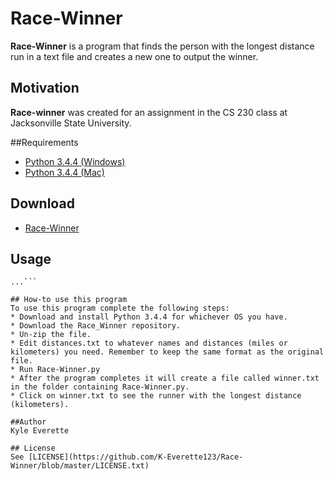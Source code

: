 # Race-Winner
**Race-Winner** is a program that finds the person with the longest distance run in a text file and creates a new one to output the winner.

## Motivation
**Race-winner** was created for an assignment in the CS 230 class at Jacksonville State University.

##Requirements
* [Python 3.4.4 (Windows)](https://www.python.org/ftp/python/3.4.4/python-3.4.4.msi)
* [Python 3.4.4 (Mac)](https://www.python.org/ftp/python/3.4.4/python-3.4.4-macosx10.6.pkg)

## Download
* [Race-Winner](https://github.com/K-Everette123/Race-Winner/archive/master.zip)

## Usage
```$ git clone https://github.com/K-Everette123/Race-Winner.git
...```

## How-to use this program
To use this program complete the following steps:
* Download and install Python 3.4.4 for whichever OS you have.
* Download the Race_Winner repository.
* Un-zip the file.
* Edit distances.txt to whatever names and distances (miles or kilometers) you need. Remember to keep the same format as the original file.
* Run Race-Winner.py
* After the program completes it will create a file called winner.txt in the folder containing Race-Winner.py.
* Click on winner.txt to see the runner with the longest distance (kilometers).

##Author
Kyle Everette

## License
See [LICENSE](https://github.com/K-Everette123/Race-Winner/blob/master/LICENSE.txt)
